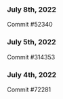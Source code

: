 ### July 8th, 2022

Commit #52340

### July 5th, 2022

Commit #314353


### July 4th, 2022

Commit #72281

